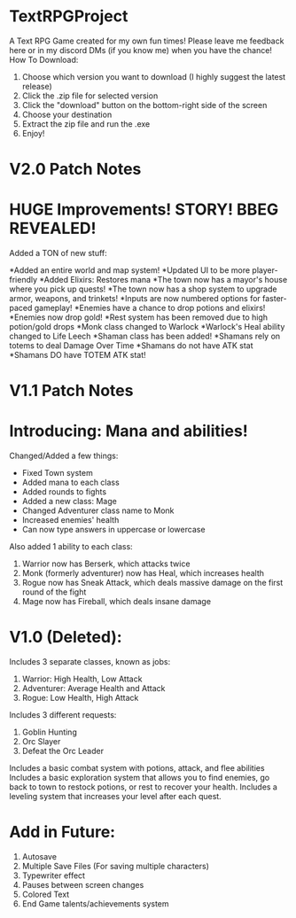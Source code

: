 # TextRPGProject
A Text RPG Game created for my own fun times! Please leave me feedback here or in my discord DMs (if you know me) when you have the chance!
How To Download:
1. Choose which version you want to download (I highly suggest the latest release)
2. Click the .zip file for selected version
3. Click the "download" button on the bottom-right side of the screen
4. Choose your destination
5. Extract the zip file and run the .exe
6. Enjoy!

# V2.0 Patch Notes
# HUGE Improvements! STORY! BBEG REVEALED!

Added a TON of new stuff:

*Added an entire world and map system!
*Updated UI to be more player-friendly
*Added Elixirs: Restores mana
*The town now has a mayor's house where you pick up quests!
*The town now has a shop system to upgrade armor, weapons, and trinkets!
*Inputs are now numbered options for faster-paced gameplay!
*Enemies have a chance to drop potions and elixirs!
*Enemies now drop gold!
*Rest system has been removed due to high potion/gold drops
*Monk class changed to Warlock
*Warlock's Heal ability changed to Life Leech
*Shaman class has been added!
*Shamans rely on totems to deal Damage Over Time
*Shamans do not have ATK stat
*Shamans DO have TOTEM ATK stat!

# V1.1 Patch Notes
# Introducing: Mana and abilities! 

Changed/Added a few things:

* Fixed Town system
* Added mana to each class
* Added rounds to fights
* Added a new class: Mage
* Changed Adventurer class name to Monk
* Increased enemies' health
* Can now type answers in uppercase or lowercase

Also added 1 ability to each class:

1. Warrior now has Berserk, which attacks twice
2. Monk (formerly adventurer) now has Heal, which increases health
3. Rogue now has Sneak Attack, which deals massive damage on the first round of the fight
4. Mage now has Fireball, which deals insane damage

# V1.0 (Deleted):
Includes 3 separate classes, known as jobs:
1. Warrior: High Health, Low Attack
2. Adventurer: Average Health and Attack
3. Rogue: Low Health, High Attack

Includes 3 different requests:
1. Goblin Hunting
2. Orc Slayer
3. Defeat the Orc Leader

Includes a basic combat system with potions, attack, and flee abilities
Includes a basic exploration system that allows you to find enemies, go back to town to restock potions, or rest to recover your health.
Includes a leveling system that increases your level after each quest.

# Add in Future:
1. Autosave
2. Multiple Save Files (For saving multiple characters)
3. Typewriter effect
4. Pauses between screen changes
5. Colored Text
6. End Game talents/achievements system
